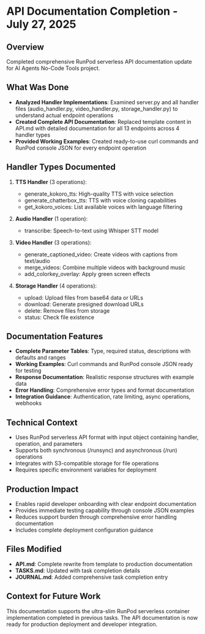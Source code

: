 # API Documentation Completion - July 27, 2025

## Overview
Completed comprehensive RunPod serverless API documentation update for AI Agents No-Code Tools project.

## What Was Done
- **Analyzed Handler Implementations**: Examined server.py and all handler files (audio_handler.py, video_handler.py, storage_handler.py) to understand actual endpoint operations
- **Created Complete API Documentation**: Replaced template content in API.md with detailed documentation for all 13 endpoints across 4 handler types
- **Provided Working Examples**: Created ready-to-use curl commands and RunPod console JSON for every endpoint operation

## Handler Types Documented
1. **TTS Handler** (3 operations):
   - generate_kokoro_tts: High-quality TTS with voice selection
   - generate_chatterbox_tts: TTS with voice cloning capabilities
   - get_kokoro_voices: List available voices with language filtering

2. **Audio Handler** (1 operation):
   - transcribe: Speech-to-text using Whisper STT model

3. **Video Handler** (3 operations):
   - generate_captioned_video: Create videos with captions from text/audio
   - merge_videos: Combine multiple videos with background music
   - add_colorkey_overlay: Apply green screen effects

4. **Storage Handler** (4 operations):
   - upload: Upload files from base64 data or URLs
   - download: Generate presigned download URLs
   - delete: Remove files from storage
   - status: Check file existence

## Documentation Features
- **Complete Parameter Tables**: Type, required status, descriptions with defaults and ranges
- **Working Examples**: Curl commands and RunPod console JSON ready for testing
- **Response Documentation**: Realistic response structures with example data
- **Error Handling**: Comprehensive error types and format documentation
- **Integration Guidance**: Authentication, rate limiting, async operations, webhooks

## Technical Context
- Uses RunPod serverless API format with input object containing handler, operation, and parameters
- Supports both synchronous (/runsync) and asynchronous (/run) operations
- Integrates with S3-compatible storage for file operations
- Requires specific environment variables for deployment

## Production Impact
- Enables rapid developer onboarding with clear endpoint documentation
- Provides immediate testing capability through console JSON examples
- Reduces support burden through comprehensive error handling documentation
- Includes complete deployment configuration guidance

## Files Modified
- **API.md**: Complete rewrite from template to production documentation
- **TASKS.md**: Updated with task completion details
- **JOURNAL.md**: Added comprehensive task completion entry

## Context for Future Work
This documentation supports the ultra-slim RunPod serverless container implementation completed in previous tasks. The API documentation is now ready for production deployment and developer integration.